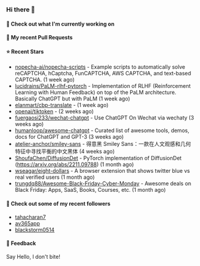 ### Hi there 👋

#### 👷 Check out what I'm currently working on

#### 🔨 My recent Pull Requests


#### ⭐ Recent Stars

- [nopecha-ai/nopecha-scripts](https://github.com/nopecha-ai/nopecha-scripts) - Example scripts to automatically solve reCAPTCHA, hCaptcha, FunCAPTCHA, AWS CAPTCHA, and text-based CAPTCHA. (1 week ago)
- [lucidrains/PaLM-rlhf-pytorch](https://github.com/lucidrains/PaLM-rlhf-pytorch) - Implementation of RLHF (Reinforcement Learning with Human Feedback) on top of the PaLM architecture. Basically ChatGPT but with PaLM (1 week ago)
- [elanmart/cbp-translate](https://github.com/elanmart/cbp-translate) -  (1 week ago)
- [openai/tiktoken](https://github.com/openai/tiktoken) -  (2 weeks ago)
- [fuergaosi233/wechat-chatgpt](https://github.com/fuergaosi233/wechat-chatgpt) - Use ChatGPT On Wechat via wechaty (3 weeks ago)
- [humanloop/awesome-chatgpt](https://github.com/humanloop/awesome-chatgpt) - Curated list of awesome tools, demos, docs for ChatGPT and GPT-3 (3 weeks ago)
- [atelier-anchor/smiley-sans](https://github.com/atelier-anchor/smiley-sans) - 得意黑 Smiley Sans：一款在人文观感和几何特征中寻找平衡的中文黑体 (4 weeks ago)
- [ShoufaChen/DiffusionDet](https://github.com/ShoufaChen/DiffusionDet) - PyTorch implementation of DiffusionDet (https://arxiv.org/abs/2211.09788) (1 month ago)
- [wseagar/eight-dollars](https://github.com/wseagar/eight-dollars) - A browser extension that shows twitter blue vs real verified users (1 month ago)
- [trungdq88/Awesome-Black-Friday-Cyber-Monday](https://github.com/trungdq88/Awesome-Black-Friday-Cyber-Monday) - Awesome deals on Black Friday: Apps, SaaS, Books, Courses, etc. (1 month ago)

#### 👯 Check out some of my recent followers

- [tahacharan7](https://github.com/tahacharan7)
- [av365app](https://github.com/av365app)
- [blackstorm0514](https://github.com/blackstorm0514)

#### 💬 Feedback

Say Hello, I don't bite!